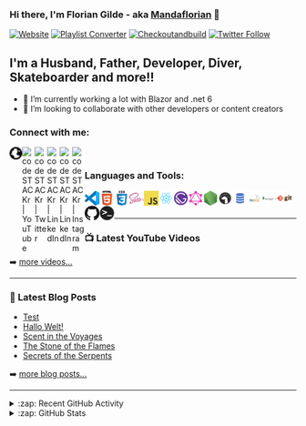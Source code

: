 ### Hi there, I'm Florian Gilde - aka [Mandaflorian][website] 👋 

[![Website](https://img.shields.io/website?label=gilde.org&style=for-the-badge&url=http%3A%2F%2Fgilde.org)](http://gilde.org)
[![Playlist Converter](https://img.shields.io/website?label=playlistconverter.de&style=for-the-badge&url=https%3A%2F%2Fplaylistconverter.de)](https://playlistconverter.de)
[![Checkoutandbuild](https://img.shields.io/website?label=checkoutandbuild&style=for-the-badge&url=https%3A%2F%2Fcheckoutandbuild.azurewebsites.net)](https://checkoutandbuild.azurewebsites.net)
[![Twitter Follow](https://img.shields.io/twitter/follow/fgilde?color=1DA1F2&logo=twitter&style=for-the-badge)](https://twitter.com/intent/follow?original_referer=https%3A%2F%2Fgithub.com%2Ffgilde&screen_name=fgilde)

## I'm a Husband, Father, Developer, Diver, Skateboarder and more!!

- 🌱 I’m currently working a lot with Blazor and .net 6
- 👯 I’m looking to collaborate with other developers or content creators

### Connect with me:

[<img align="left" alt="codeSTACKr.com" width="22px" src="https://raw.githubusercontent.com/iconic/open-iconic/master/svg/globe.svg" />][website]
[<img align="left" alt="codeSTACKr | YouTube" width="22px" src="https://cdn.jsdelivr.net/npm/simple-icons@v3/icons/youtube.svg" />][youtube]
[<img align="left" alt="codeSTACKr | Twitter" width="22px" src="https://cdn.jsdelivr.net/npm/simple-icons@v3/icons/twitter.svg" />][twitter]
[<img align="left" alt="codeSTACKr | LinkedIn" width="22px" src="https://cdn.jsdelivr.net/npm/simple-icons@v3/icons/linkedin.svg" />][linkedin]
[<img align="left" alt="codeSTACKr | LinkedIn" width="22px" src="https://cdn.jsdelivr.net/npm/simple-icons@v3/icons/xing.svg" />][xing]
[<img align="left" alt="codeSTACKr | Instagram" width="22px" src="https://cdn.jsdelivr.net/npm/simple-icons@v3/icons/instagram.svg" />][instagram]

<br />

### Languages and Tools:

[<img align="left" alt="Visual Studio Code" width="26px" src="https://raw.githubusercontent.com/github/explore/80688e429a7d4ef2fca1e82350fe8e3517d3494d/topics/visual-studio-code/visual-studio-code.png" />][website]

[<img align="left" alt="HTML5" width="26px" src="https://raw.githubusercontent.com/github/explore/80688e429a7d4ef2fca1e82350fe8e3517d3494d/topics/html/html.png" />][website]
[<img align="left" alt="CSS3" width="26px" src="https://raw.githubusercontent.com/github/explore/80688e429a7d4ef2fca1e82350fe8e3517d3494d/topics/css/css.png" />][website]
[<img align="left" alt="Sass" width="26px" src="https://raw.githubusercontent.com/github/explore/80688e429a7d4ef2fca1e82350fe8e3517d3494d/topics/sass/sass.png" />][website]
[<img align="left" alt="JavaScript" width="26px" src="https://raw.githubusercontent.com/github/explore/80688e429a7d4ef2fca1e82350fe8e3517d3494d/topics/javascript/javascript.png" />][website]
[<img align="left" alt="React" width="26px" src="https://raw.githubusercontent.com/github/explore/80688e429a7d4ef2fca1e82350fe8e3517d3494d/topics/react/react.png" />][website]
[<img align="left" alt="Gatsby" width="26px" src="https://raw.githubusercontent.com/github/explore/e94815998e4e0713912fed477a1f346ec04c3da2/topics/gatsby/gatsby.png" />][website]
[<img align="left" alt="GraphQL" width="26px" src="https://raw.githubusercontent.com/github/explore/80688e429a7d4ef2fca1e82350fe8e3517d3494d/topics/graphql/graphql.png" />][website]
[<img align="left" alt="Node.js" width="26px" src="https://raw.githubusercontent.com/github/explore/80688e429a7d4ef2fca1e82350fe8e3517d3494d/topics/nodejs/nodejs.png" />][website]
[<img align="left" alt="Deno" width="26px" src="https://raw.githubusercontent.com/github/explore/361e2821e2dea67711cde99c9c40ed357061cf27/topics/deno/deno.png" />][website]
[<img align="left" alt="SQL" width="26px" src="https://raw.githubusercontent.com/github/explore/80688e429a7d4ef2fca1e82350fe8e3517d3494d/topics/sql/sql.png" />][website]
[<img align="left" alt="MySQL" width="26px" src="https://raw.githubusercontent.com/github/explore/80688e429a7d4ef2fca1e82350fe8e3517d3494d/topics/mysql/mysql.png" />][website]
[<img align="left" alt="MongoDB" width="26px" src="https://raw.githubusercontent.com/github/explore/80688e429a7d4ef2fca1e82350fe8e3517d3494d/topics/mongodb/mongodb.png" />][website]
[<img align="left" alt="Git" width="26px" src="https://raw.githubusercontent.com/github/explore/80688e429a7d4ef2fca1e82350fe8e3517d3494d/topics/git/git.png" />][website]
[<img align="left" alt="GitHub" width="26px" src="https://raw.githubusercontent.com/github/explore/78df643247d429f6cc873026c0622819ad797942/topics/github/github.png" />][github]
[<img align="left" alt="Terminal" width="26px" src="https://raw.githubusercontent.com/github/explore/80688e429a7d4ef2fca1e82350fe8e3517d3494d/topics/terminal/terminal.png" />][website]

<br />
<br />

---

### 📺 Latest YouTube Videos

<!-- YOUTUBE:START -->

<!-- YOUTUBE:END -->

➡️ [more videos...][youtube]

---

### 📕 Latest Blog Posts

<!-- BLOG-POST-LIST:START -->
- [Test](https://dev.to/fgilde/test-20b9)
- [Hallo Welt!](http://gilde.org/hallo-welt/)
- [Scent in the Voyages](http://gilde.org/scent-in-the-voyages/)
- [The Stone of the Flames](http://gilde.org/the-stone-of-the-flames/)
- [Secrets of the Serpents](http://gilde.org/secrets-of-the-serpents/)
<!-- BLOG-POST-LIST:END -->

➡️ [more blog posts...][website]

---

<details>
  <summary>:zap: Recent GitHub Activity</summary>
  
<!--START_SECTION:activity-->

<!--END_SECTION:activity-->

</details>

<details>
  <summary>:zap: GitHub Stats</summary>

  <img align="left" alt="fgilde GitHub Stats" src="https://github-readme-stats.codestackr.vercel.app/api?username=fgilde&show_icons=true&hide_border=true" />

</details>

[coab]: https://checkoutandbuild.azurewebsites.net/
[website]: http://gilde.org/
[github]: https://github.com/fgilde/
[course]: http://vsCodeHero.com
[twitter]: https://twitter.com/g1lde
[youtube]: https://www.youtube.com/channel/UCXT5-iCTs2GZVINjJsVZjQw
[instagram]: https://www.instagram.com/__mandaflorian__/
[linkedin]: https://www.linkedin.com/in/florian-gilde/
[xing]: https://www.xing.com/profile/Florian_Gilde/
[webdevplaylist]: https://www.youtube.com/playlist?list=PLBYr9NRg2hLvSuW-5CBOpHWtnxnw5XsMp
